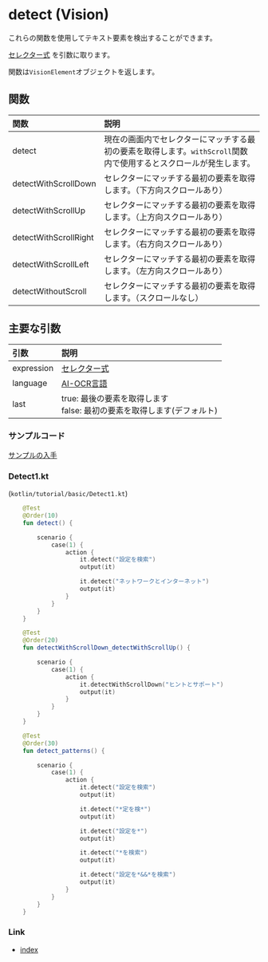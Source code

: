 # detect (Vision)

これらの関数を使用してテキスト要素を検出することができます。

[セレクター式](../../selector_and_nickname/selector_expression_ja.md) を引数に取ります。

関数は`VisionElement`オブジェクトを返します。

## 関数

| 関数                    | 説明                                                              |
|:----------------------|:----------------------------------------------------------------|
| detect                | 現在の画面内でセレクターにマッチする最初の要素を取得します。`withScroll`関数内で使用するとスクロールが発生します。 |
| detectWithScrollDown  | セレクターにマッチする最初の要素を取得します。（下方向スクロールあり）                             |
| detectWithScrollUp    | セレクターにマッチする最初の要素を取得します。（上方向スクロールあり）                             |
| detectWithScrollRight | セレクターにマッチする最初の要素を取得します。（右方向スクロールあり）                             |
| detectWithScrollLeft  | セレクターにマッチする最初の要素を取得します。（左方向スクロールあり）                             |
| detectWithoutScroll   | セレクターにマッチする最初の要素を取得します。（スクロールなし）                                |

## 主要な引数

| 引数         | 説明                                                                      |
|:-----------|:------------------------------------------------------------------------|
| expression | [セレクター式](../../selector_and_nickname/selector_expression_ja.md)         |
| language   | [AI-OCR言語](../../switching_environment/switching_ai_ocr_language_ja.md) |
| last       | true: 最後の要素を取得します<br>false: 最初の要素を取得します(デフォルト)                          |

### サンプルコード

[サンプルの入手](../../../getting_samples_ja.md)

### Detect1.kt

(`kotlin/tutorial/basic/Detect1.kt`)

```kotlin
    @Test
    @Order(10)
    fun detect() {

        scenario {
            case(1) {
                action {
                    it.detect("設定を検索")
                    output(it)

                    it.detect("ネットワークとインターネット")
                    output(it)
                }
            }
        }
    }

    @Test
    @Order(20)
    fun detectWithScrollDown_detectWithScrollUp() {

        scenario {
            case(1) {
                action {
                    it.detectWithScrollDown("ヒントとサポート")
                    output(it)
                }
            }
        }
    }

    @Test
    @Order(30)
    fun detect_patterns() {

        scenario {
            case(1) {
                action {
                    it.detect("設定を検索")
                    output(it)

                    it.detect("*定を検*")
                    output(it)

                    it.detect("設定を*")
                    output(it)

                    it.detect("*を検索")
                    output(it)

                    it.detect("設定を*&&*を検索")
                    output(it)
                }
            }
        }
    }
```

### Link

- [index](../../../../index_ja.md)

